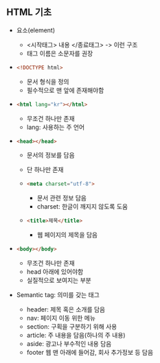 ## HTML 기초

* 요소(element)

  * <시작태그> 내용 </종료태그> -> 이런 구조
  * 태그 이름은 소문자를 권장




* ```HTML
  <!DOCTYPE html>
  ```

  * 문서 형식을 정의
  * 필수적으로 맨 앞에 존재해야함




* ```html
  <html lang="kr"></html>
  ```

  * 무조건 하나만 존재
  * lang: 사용하는 주 언어




* ```html
  <head></head>
  ```

  * 문서의 정보를 담음

  * 단 하나만 존재

  * ```html
    <meta charset="utf-8">
    ```

    * 문서 관련 정보 담음
    * charset: 한글이 깨지지 않도록 도움

  * ```html
    <title>제목</title>
    ```

    * 웹 페이지의 제목을 담음




* ```html
  <body></body>
  ```

  * 무조건 하나만 존재
  * head 아래에 있어야함
  * 실질적으로 보여지는 부분






* Semantic tag: 의미를 갖는 태그

  * header: 제목 혹은 소개를 담음
  * nav: 페이지 이동 위한 메뉴
  * section: 구획을 구분하기 위해 사용
  * article: 주 내용을 담음(하나의 주 내용)
  * aside: 광고나 부수적인 내용 담음
  * footer 웹 맨 아래에 들어감, 회사 추가정보 등 담음